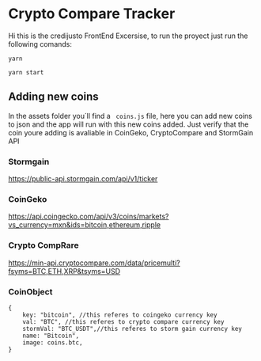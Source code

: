 # Crypto Compare Tracker

Hi this is the credijusto FrontEnd Excersise, to run the proyect just run the following comands:

``` yarn ```

``` yarn start ```
## Adding new coins

In the assets folder you´ll find a ``` coins.js```  file, here you can add new coins to json and the app will run with this new coins added. 
Just verify that the coin youre adding is avaliable in CoinGeko, CryptoCompare and StormGain API
### Stormgain
https://public-api.stormgain.com/api/v1/ticker
### CoinGeko
https://api.coingecko.com/api/v3/coins/markets?vs_currency=mxn&ids=bitcoin,ethereum,ripple
### Crypto CompRare
https://min-api.cryptocompare.com/data/pricemulti?fsyms=BTC,ETH,XRP&tsyms=USD

### CoinObject
``` 
{
    key: "bitcoin", //this referes to coingeko currency key
    val: "BTC", //this referes to crypto compare currency key
    stormVal: "BTC_USDT",//this referes to storm gain currency key
    name: "Bitcoin",
    image: coins.btc,
}